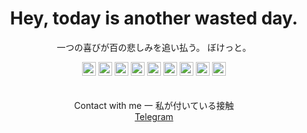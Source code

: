 <h1 align="center"> Hey, today is another wasted day.</h1>

<p align="center">一つの喜びが百の悲しみを追い払う。 ぼけっと。</p>
<div align="center">
  <img src="https://img.icons8.com/?size=100&id=12592&format=png&color=FFFFFF" height="22px" width="22px">
  <img src="https://img.icons8.com/?size=100&id=89466&format=png&color=FFFFFF" height="22px" width="22px">
  <img src="https://img.icons8.com/?size=100&id=39854&format=png&color=FFFFFF" height="22px" width="22px">
  <img src="https://img.icons8.com/?size=100&id=jZHNPYILDZaH&format=png&color=FFFFFF" height="22px" width="22px">
  <img src="https://img.icons8.com/?size=100&id=23028&format=png&color=FFFFFF" height="22px" width="22px">
  <img src="https://img.icons8.com/?size=100&id=36440&format=png&color=FFFFFF" height="22px" width="22px">
  <img src="https://img.icons8.com/?size=100&id=121602&format=png&color=FFFFFF" height="22px" width="22px">
  <img src="https://img.icons8.com/?size=100&id=22801&format=png&color=FFFFFF" height="22px" width="22px">
  <img src="https://img.icons8.com/?size=100&id=38389&format=png&color=FFFFFF" height="22px" width="22px">
</div>


<br>
<br>
<div align="center">
  Contact with me 一 私が付いている接触
  <div align="center">
    <a href="https://t.me/tak3e/">Telegram</a>
  </div>
</div>
